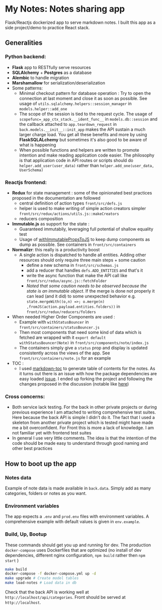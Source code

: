# My Notes: Notes sharing app

Flask/Reactjs dockerized app to serve markdown notes. I built this app as a side project/demo to practice React stack.

## Generalities
### Python backend:
- **Flask** app to RESTfully serve resources
- **SQLAlchemy** + **Postgres** as a database
- **Alembic** to handle migration
- **Marshamallow** for serialization/deserialization
- Some patterns:
    - Minimal checkout pattern for database operation : Try to open the connection at last moment and close it as soon as possible. See usage of `utils.sqlalchemy.helpers::session_manager` in `models.helper::add_one`
    - The scope of the session is tied to the request cycle. The usage of `scopefunc=_app_ctx_stack.__ident_func__` in `models.db::session` and the callback attached to `app.teardown_request` in `back.models.__init__::init_app` makes the API sustain a much larger charge load. You get all these benefits and more by using **FlaskSQLALchemy** but sometimes it's also good to be aware of what is happening
    - When possible functions and helpers are written to promote intention and make reading application code easier. The philosophy is that application code in API routes or scripts should do `helper.add_user(user_data)` rather than `helper.add_one(user_data, UserSchema)`

### Reactjs frontend:
- **Redux** for state management : some of the opinionated best practices proposed in the documentation are followed
    - central definition of action types `front/src/defs.js`
    - helper is used to make writing of simple action creators simpler `front/src/redux/actions/utils.js::makeCreators`
    - reducers composition
- **Immutable.js** as support for the state :
    - Guaranteed immutabily, leveraging full potential of shallow equality test
    - Usage of [withImmutablePropsToJS](https://github.com/tophat/with-immutable-props-to-js) to keep dump components as dump as possible. See containers in `front/src/containers`
- **Normalizr**: this really is a productivity boost
    - A single action is dispatched to handle all entities. Adding other resources should only require three main steps + some caution
        - define a new schema in `front/src/schemas.js`
        - add a reducer that handles `defs.ADD_ENTITIES` and that's it
        - write the async function that make the API call like `front/src/redux/async.js::fetchFolder`
        - *Noted that some caution needs to be observed because the state is an immutable object*. If the merge is done not properly it can lead (and it did) to some unexpected behavior e.g. `state.mergeWith((o,n) =>; o.merge(n) ,fromJS(action.payload.entities.folders))` in `front/src/redux/reducers/folders`
- When needed Higher Order Components are used :
    - Example with `withStatusBouncer` in `front/src/containers/statusBouncer.js`
    - Then most components that need some kind of data which is fetched are wrapped with it `export default withStatusBouncer(Note)` in `front/src/components/note/index.js`
    - The containers simply give a `status` prop and display is updated consistently across the views of the app. See `front/src/containers/note.js` for an example
- TOC :
    - I used [markdown-toc](https://github.com/jonschlinkert/markdown-toc) to generate table of contents for the notes. As it turns out there is an issue with how the package dependencies are easy loaded [issue](https://github.com/jonschlinkert/markdown-toc/issues/102). I ended up forking the project and following the changes proposed in the discussion (notable like [here](https://github.com/jonschlinkert/markdown-toc/issues/102#issuecomment-341881368))

### Cross concerns:
- Both service lack testing. For the back in other private projects or during previous experience I am attached to writing comprehensive test suites. Here because the back API is simple I didn't do it. The fact that I used a skeleton from another private project which is tested might have made me a bit overconfident. For Front this is more a lack of knowledge. I am not familiar yet with frontend test suites
- In general I use very little comments. The idea is that the intention of the code should be made easy to understand through good naming and other best practices

## How to boot up the app
### Notes data
Example of note data is made available in `back.data`. Simply add as many categories, folders or notes as you want.

### Environment variables
The app expects a `.env` and `prod.env` files with environment variables. A comprehensive example with default values is given in `env.example`.

### Build, Up, Bootup
These commands should get you up and running for dev. The production `docker-compose` uses Dockerfiles that are optimized (no install of dev dependencies, different nginx configuration, `npm build` rather then `npm start` )
```bash
make build
docker-compose -f docker-compose.yml up -d
make upgrade # Create model tables
make load-notes # Load data in db
```
Check that the back API is working well at `http://localhost/api/categories`. Front should be served at `http://localhost`.
